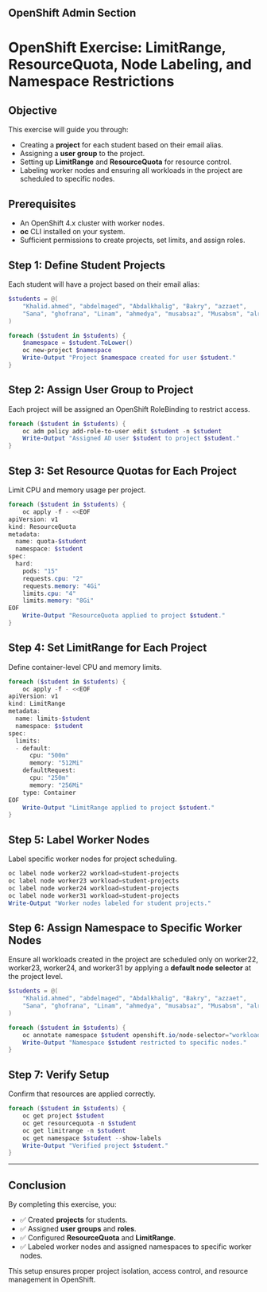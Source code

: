 ## OpenShift Admin Section 

# OpenShift Exercise: LimitRange, ResourceQuota, Node Labeling, and Namespace Restrictions

## Objective
This exercise will guide you through:
- Creating a **project** for each student based on their email alias.
- Assigning a **user group** to the project.
- Setting up **LimitRange** and **ResourceQuota** for resource control.
- Labeling worker nodes and ensuring all workloads in the project are scheduled to specific nodes.

## Prerequisites
- An OpenShift 4.x cluster with worker nodes.
- **oc** CLI installed on your system.
- Sufficient permissions to create projects, set limits, and assign roles.

## Step 1: Define Student Projects
Each student will have a project based on their email alias:

```powershell
$students = @(
    "Khalid.ahmed", "abdelmaged", "Abdalkhalig", "Bakry", "azzaet", 
    "Sana", "ghofrana", "Linam", "ahmedya", "musabsaz", "Musabsm", "alrasheed"
)

foreach ($student in $students) {
    $namespace = $student.ToLower()
    oc new-project $namespace
    Write-Output "Project $namespace created for user $student."
}
```

## Step 2: Assign User Group to Project
Each project will be assigned an OpenShift RoleBinding to restrict access.

```powershell
foreach ($student in $students) {
    oc adm policy add-role-to-user edit $student -n $student
    Write-Output "Assigned AD user $student to project $student."
}
```

## Step 3: Set Resource Quotas for Each Project
Limit CPU and memory usage per project.

```powershell
foreach ($student in $students) {
    oc apply -f - <<EOF
apiVersion: v1
kind: ResourceQuota
metadata:
  name: quota-$student
  namespace: $student
spec:
  hard:
    pods: "15"
    requests.cpu: "2"
    requests.memory: "4Gi"
    limits.cpu: "4"
    limits.memory: "8Gi"
EOF
    Write-Output "ResourceQuota applied to project $student."
}
```

## Step 4: Set LimitRange for Each Project
Define container-level CPU and memory limits.

```powershell
foreach ($student in $students) {
    oc apply -f - <<EOF
apiVersion: v1
kind: LimitRange
metadata:
  name: limits-$student
  namespace: $student
spec:
  limits:
  - default:
      cpu: "500m"
      memory: "512Mi"
    defaultRequest:
      cpu: "250m"
      memory: "256Mi"
    type: Container
EOF
    Write-Output "LimitRange applied to project $student."
}
```

## Step 5: Label Worker Nodes
Label specific worker nodes for project scheduling.

```powershell
oc label node worker22 workload=student-projects
oc label node worker23 workload=student-projects
oc label node worker24 workload=student-projects
oc label node worker31 workload=student-projects
Write-Output "Worker nodes labeled for student projects."
```

## Step 6: Assign Namespace to Specific Worker Nodes
Ensure all workloads created in the project are scheduled only on worker22, worker23, worker24, and worker31 by applying a **default node selector** at the project level.

```powershell
$students = @(
    "Khalid.ahmed", "abdelmaged", "Abdalkhalig", "Bakry", "azzaet", 
    "Sana", "ghofrana", "Linam", "ahmedya", "musabsaz", "Musabsm", "alrasheed"
)

foreach ($student in $students) {
    oc annotate namespace $student openshift.io/node-selector="workload=student-projects"
    Write-Output "Namespace $student restricted to specific nodes."
}
```

## Step 7: Verify Setup
Confirm that resources are applied correctly.

```powershell
foreach ($student in $students) {
    oc get project $student
    oc get resourcequota -n $student
    oc get limitrange -n $student
    oc get namespace $student --show-labels
    Write-Output "Verified project $student."
}
```

---

## Conclusion
By completing this exercise, you:
* ✅ Created **projects** for students.
* ✅ Assigned **user groups** and **roles**.
* ✅ Configured **ResourceQuota** and **LimitRange**.
* ✅ Labeled worker nodes and assigned namespaces to specific worker nodes.

This setup ensures proper project isolation, access control, and resource management in OpenShift. 

